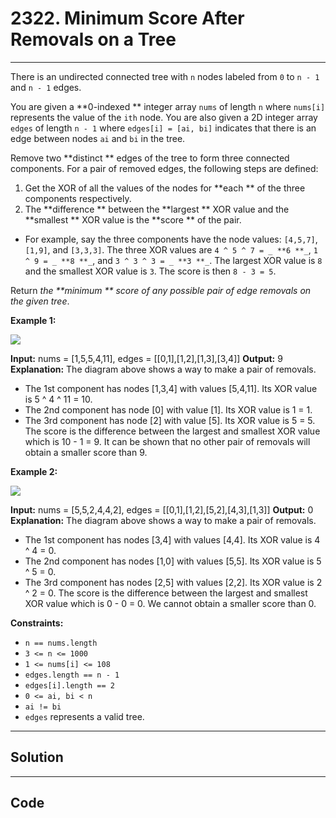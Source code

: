 # 2322. Minimum Score After Removals on a Tree

---

There is an undirected connected tree with `n` nodes labeled from `0` to `n - 1` and `n - 1` edges.

You are given a **0-indexed ** integer array `nums` of length `n` where `nums[i]` represents the value of the `ith` node. You are also given a 2D integer array `edges` of length `n - 1` where `edges[i] = [ai, bi]` indicates that there is an edge between nodes `ai` and `bi` in the tree.

Remove two **distinct ** edges of the tree to form three connected components. For a pair of removed edges, the following steps are defined:

  1. Get the XOR of all the values of the nodes for **each ** of the three components respectively.
  2. The **difference ** between the **largest ** XOR value and the **smallest ** XOR value is the **score ** of the pair.


  * For example, say the three components have the node values: `[4,5,7]`, `[1,9]`, and `[3,3,3]`. The three XOR values are `4 ^ 5 ^ 7 = _ **6 **_`, `1 ^ 9 = _ **8 **_`, and `3 ^ 3 ^ 3 = _ **3 **_`. The largest XOR value is `8` and the smallest XOR value is `3`. The score is then `8 - 3 = 5`.



Return _the **minimum ** score of any possible pair of edge removals on the given tree_.

 

**Example 1:**

![](https://assets.leetcode.com/uploads/2022/05/03/ex1drawio.png)


**Input:** nums = [1,5,5,4,11], edges = [[0,1],[1,2],[1,3],[3,4]]
**Output:** 9
**Explanation:** The diagram above shows a way to make a pair of removals.
- The 1st component has nodes [1,3,4] with values [5,4,11]. Its XOR value is 5 ^ 4 ^ 11 = 10.
- The 2nd component has node [0] with value [1]. Its XOR value is 1 = 1.
- The 3rd component has node [2] with value [5]. Its XOR value is 5 = 5.
The score is the difference between the largest and smallest XOR value which is 10 - 1 = 9.
It can be shown that no other pair of removals will obtain a smaller score than 9.


**Example 2:**

![](https://assets.leetcode.com/uploads/2022/05/03/ex2drawio.png)


**Input:** nums = [5,5,2,4,4,2], edges = [[0,1],[1,2],[5,2],[4,3],[1,3]]
**Output:** 0
**Explanation:** The diagram above shows a way to make a pair of removals.
- The 1st component has nodes [3,4] with values [4,4]. Its XOR value is 4 ^ 4 = 0.
- The 2nd component has nodes [1,0] with values [5,5]. Its XOR value is 5 ^ 5 = 0.
- The 3rd component has nodes [2,5] with values [2,2]. Its XOR value is 2 ^ 2 = 0.
The score is the difference between the largest and smallest XOR value which is 0 - 0 = 0.
We cannot obtain a smaller score than 0.


 

**Constraints:**

  * `n == nums.length`
  * `3 <= n <= 1000`
  * `1 <= nums[i] <= 108`
  * `edges.length == n - 1`
  * `edges[i].length == 2`
  * `0 <= ai, bi < n`
  * `ai != bi`
  * `edges` represents a valid tree.

---

## Solution



---

## Code
```python


```